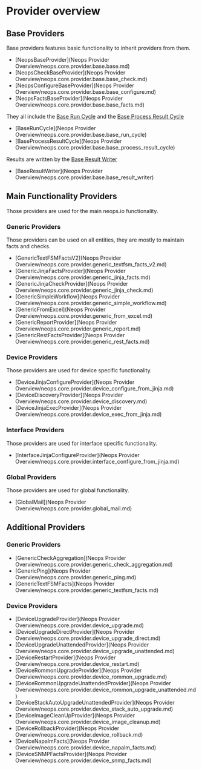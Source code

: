 # Provider overview

## Base Providers

Base providers features basic functionality to inherit providers from them.

- [NeopsBaseProvider](Neops Provider Overview/neops.core.provider.base.base.md)
- [NeopsCheckBaseProvider](Neops Provider Overview/neops.core.provider.base.base_check.md)
- [NeopsConfigureBaseProvider](Neops Provider Overview/neops.core.provider.base.base_configure.md)
- [NeopsFactsBaseProvider](Neops Provider Overview/neops.core.provider.base.base_facts.md)

They all include the [Base Run Cycle](/25-provider?id=run-cycle) and the [Base Process Result Cycle](/25-provider?id=result-handling)

- [BaseRunCycle](Neops Provider Overview/neops.core.provider.base.base_run_cycle)
- [BaseProcessResultCycle](Neops Provider Overview/neops.core.provider.base.base_process_result_cycle)

Results are written by the [Base Result Writer](/25-provider?id=result-handling)

- [BaseResultWriter](Neops Provider Overview/neops.core.provider.base.base_result_writer)

## Main Functionality Providers

Those providers are used for the main neops.io functionality.

### Generic Providers

Those providers can be used on all entities, they are mostly to maintain facts and checks.

- [GenericTextFSMFactsV2](Neops Provider Overview/neops.core.provider.generic_textfsm_facts_v2.md)
- [GenericJinjaFactsProvider](Neops Provider Overview/neops.core.provider.generic_jinja_facts.md)
- [GenericJinjaCheckProvider](Neops Provider Overview/neops.core.provider.generic_jinja_check.md)
- [GenericSimpleWorkflow](Neops Provider Overview/neops.core.provider.generic_simple_workflow.md)
- [GenericFromExcel](Neops Provider Overview/neops.core.provider.generic_from_excel.md)
- [GenericReportProvider](Neops Provider Overview/neops.core.provider.generic_report.md)
- [GenericRestFactsProvider](Neops Provider Overview/neops.core.provider.generic_rest_facts.md)

### Device Providers

Those providers are used for device specific functionality.

- [DeviceJinjaConfigureProvider](Neops Provider Overview/neops.core.provider.device_configure_from_jinja.md)
- [DeviceDiscoveryProvider](Neops Provider Overview/neops.core.provider.device_discovery.md)
- [DeviceJinjaExecProvider](Neops Provider Overview/neops.core.provider.device_exec_from_jinja.md)

### Interface Providers

Those providers are used for interface specific functionality.

- [InterfaceJinjaConfigureProvider](Neops Provider Overview/neops.core.provider.interface_configure_from_jinja.md)

### Global Providers

Those providers are used for global functionality.

- [GlobalMail](Neops Provider Overview/neops.core.provider.global_mail.md)

## Additional Providers

### Generic Providers

- [GenericCheckAggregation](Neops Provider Overview/neops.core.provider.generic_check_aggregation.md)
- [GenericPing](Neops Provider Overview/neops.core.provider.generic_ping.md)
- [GenericTextFSMFacts](Neops Provider Overview/neops.core.provider.generic_textfsm_facts.md)

### Device Providers

- [DeviceUpgradeProvider](Neops Provider Overview/neops.core.provider.device_upgrade.md)
- [DeviceUpgradeDirectProvider](Neops Provider Overview/neops.core.provider.device_upgrade_direct.md)
- [DeviceUpgradeUnattendedProvider](Neops Provider Overview/neops.core.provider.device_upgrade_unattended.md)
- [DeviceRestartProvider](Neops Provider Overview/neops.core.provider.device_restart.md)
- [DeviceRommonUpgradeProvider](Neops Provider Overview/neops.core.provider.device_rommon_upgrade.md)
- [DeviceRommonUpgradeUnattendedProvider](Neops Provider Overview/neops.core.provider.device_rommon_upgrade_unattended.md)
- [DeviceStackAutoUpgradeUnattendedProvider](Neops Provider Overview/neops.core.provider.device_stack_auto_upgrade.md)
- [DeviceImageCleanUpProvider](Neops Provider Overview/neops.core.provider.device_image_cleanup.md)
- [DeviceRollbackProvider](Neops Provider Overview/neops.core.provider.device_rollback.md)
- [DeviceNapalmFacts](Neops Provider Overview/neops.core.provider.device_napalm_facts.md)
- [DeviceSNMPFactsProvider](Neops Provider Overview/neops.core.provider.device_snmp_facts.md)
